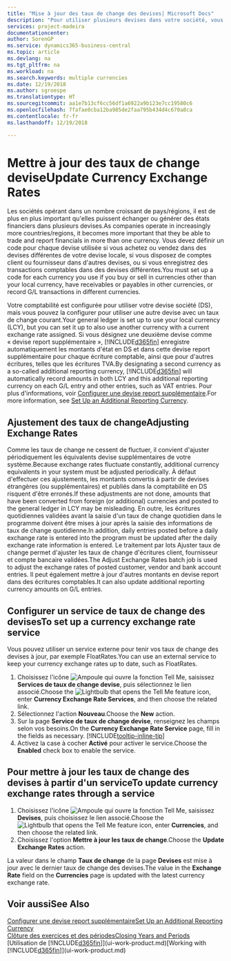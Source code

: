 ```yaml
---
title: "Mise à jour des taux de change des devises| Microsoft Docs"
description: "Pour utiliser plusieurs devises dans votre société, vous pouvez définir un code pour chaque devise et utiliser un service externe de taux de change."
services: project-madeira
documentationcenter: 
author: SorenGP
ms.service: dynamics365-business-central
ms.topic: article
ms.devlang: na
ms.tgt_pltfrm: na
ms.workload: na
ms.search.keywords: multiple currencies
ms.date: 12/19/2018
ms.author: sgroespe
ms.translationtype: HT
ms.sourcegitcommit: aa1e7b13cf6cc56df1a6922a9b123e7cc19580c6
ms.openlocfilehash: 7fafae0cba12ba985de2faa795b434d4c670a8ca
ms.contentlocale: fr-fr
ms.lasthandoff: 12/19/2018

---
```

# <a name="update-currency-exchange-rates"></a><span data-ttu-id="07df7-103">Mettre à jour des taux de change devise</span><span class="sxs-lookup"><span data-stu-id="07df7-103">Update Currency Exchange Rates</span></span>
<span data-ttu-id="07df7-104">Les sociétés opérant dans un nombre croissant de pays/régions, il est de plus en plus important qu'elles puissent échanger ou générer des états financiers dans plusieurs devises.</span><span class="sxs-lookup"><span data-stu-id="07df7-104">As companies operate in increasingly more countries/regions, it becomes more important that they be able to trade and report financials in more than one currency.</span></span> <span data-ttu-id="07df7-105">Vous devez définir un code pour chaque devise utilisée si vous achetez ou vendez dans des devises différentes de votre devise locale, si vous disposez de comptes client ou fournisseur dans d'autres devises, ou si vous enregistrez des transactions comptables dans des devises différentes.</span><span class="sxs-lookup"><span data-stu-id="07df7-105">You must set up a code for each currency you use if you buy or sell in currencies other than your local currency, have receivables or payables in other currencies, or record G/L transactions in different currencies.</span></span>

<span data-ttu-id="07df7-106">Votre comptabilité est configurée pour utiliser votre devise société (DS), mais vous pouvez la configurer pour utiliser une autre devise avec un taux de change courant.</span><span class="sxs-lookup"><span data-stu-id="07df7-106">Your general ledger is set up to use your local currency (LCY), but you can set it up to also use another currency with a current exchange rate assigned.</span></span> <span data-ttu-id="07df7-107">Si vous désignez une deuxième devise comme « devise report supplémentaire », [!INCLUDE[d365fin](includes/d365fin_md.md)] enregistre automatiquement les montants d'état en DS et dans cette devise report supplémentaire pour chaque écriture comptable, ainsi que pour d'autres écritures, telles que les écritures TVA.</span><span class="sxs-lookup"><span data-stu-id="07df7-107">By designating a second currency as a so-called additional reporting currency, [!INCLUDE[d365fin](includes/d365fin_md.md)] will automatically record amounts in both LCY and this additional reporting currency on each G/L entry and other entries, such as VAT entries.</span></span> <span data-ttu-id="07df7-108">Pour plus d'informations, voir [Configurer une devise report supplémentaire](finance-how-setup-additional-currencies.md).</span><span class="sxs-lookup"><span data-stu-id="07df7-108">For more information, see [Set Up an Additional Reporting Currency](finance-how-setup-additional-currencies.md).</span></span>

## <a name="adjusting-exchange-rates"></a><span data-ttu-id="07df7-109">Ajustement des taux de change</span><span class="sxs-lookup"><span data-stu-id="07df7-109">Adjusting Exchange Rates</span></span>
<span data-ttu-id="07df7-110">Comme les taux de change ne cessent de fluctuer, il convient d'ajuster périodiquement les équivalents devise supplémentaires de votre système.</span><span class="sxs-lookup"><span data-stu-id="07df7-110">Because exchange rates fluctuate constantly, additional currency equivalents in your system must be adjusted periodically.</span></span> <span data-ttu-id="07df7-111">À défaut d'effectuer ces ajustements, les montants convertis à partir de devises étrangères (ou supplémentaires) et publiés dans la comptabilité en DS risquent d'être erronés.</span><span class="sxs-lookup"><span data-stu-id="07df7-111">If these adjustments are not done, amounts that have been converted from foreign (or additional) currencies and posted to the general ledger in LCY may be misleading.</span></span> <span data-ttu-id="07df7-112">En outre, les écritures quotidiennes validées avant la saisie d'un taux de change quotidien dans le programme doivent être mises à jour après la saisie des informations de taux de change quotidienne.</span><span class="sxs-lookup"><span data-stu-id="07df7-112">In addition, daily entries posted before a daily exchange rate is entered into the program must be updated after the daily exchange rate information is entered.</span></span> <span data-ttu-id="07df7-113">Le traitement par lots Ajuster taux de change permet d'ajuster les taux de change d'écritures client, fournisseur et compte bancaire validées.</span><span class="sxs-lookup"><span data-stu-id="07df7-113">The Adjust Exchange Rates batch job is used to adjust the exchange rates of posted customer, vendor and bank account entries.</span></span> <span data-ttu-id="07df7-114">Il peut également mettre à jour d'autres montants en devise report dans des écritures comptables.</span><span class="sxs-lookup"><span data-stu-id="07df7-114">It can also update additional reporting currency amounts on G/L entries.</span></span>

## <a name="to-set-up-a-currency-exchange-rate-service"></a><span data-ttu-id="07df7-115">Configurer un service de taux de change des devises</span><span class="sxs-lookup"><span data-stu-id="07df7-115">To set up a currency exchange rate service</span></span>
<span data-ttu-id="07df7-116">Vous pouvez utiliser un service externe pour tenir vos taux de change des devises à jour, par exemple FloatRates.</span><span class="sxs-lookup"><span data-stu-id="07df7-116">You can use an external service to keep your currency exchange rates up to date, such as FloatRates.</span></span>

1. <span data-ttu-id="07df7-117">Choisissez l'icône ![Ampoule qui ouvre la fonction Tell Me](media/ui-search/search_small.png "Dites-moi ce que vous voulez faire"), saisissez **Services de taux de change devise**, puis sélectionnez le lien associé.</span><span class="sxs-lookup"><span data-stu-id="07df7-117">Choose the ![Lightbulb that opens the Tell Me feature](media/ui-search/search_small.png "Tell me what you want to do") icon, enter **Currency Exchange Rate Services**, and then choose the related link.</span></span>
2. <span data-ttu-id="07df7-118">Sélectionnez l'action **Nouveau**.</span><span class="sxs-lookup"><span data-stu-id="07df7-118">Choose the **New** action.</span></span>
3. <span data-ttu-id="07df7-119">Sur la page **Service de taux de change devise**, renseignez les champs selon vos besoins.</span><span class="sxs-lookup"><span data-stu-id="07df7-119">On the **Currency Exchange Rate Service** page, fill in the fields as necessary.</span></span> [!INCLUDE[tooltip-inline-tip](includes/tooltip-inline-tip_md.md)]
4. <span data-ttu-id="07df7-120">Activez la case à cocher **Activé** pour activer le service.</span><span class="sxs-lookup"><span data-stu-id="07df7-120">Choose the **Enabled** check box to enable the service.</span></span>

## <a name="to-update-currency-exchange-rates-through-a-service"></a><span data-ttu-id="07df7-121">Pour mettre à jour les taux de change des devises à partir d'un service</span><span class="sxs-lookup"><span data-stu-id="07df7-121">To update currency exchange rates through a service</span></span>
1. <span data-ttu-id="07df7-122">Choisissez l'icône ![Ampoule qui ouvre la fonction Tell Me](media/ui-search/search_small.png "Dites-moi ce que vous voulez faire"), saisissez **Devises**, puis choisissez le lien associé.</span><span class="sxs-lookup"><span data-stu-id="07df7-122">Choose the ![Lightbulb that opens the Tell Me feature](media/ui-search/search_small.png "Tell me what you want to do") icon, enter **Currencies**, and then choose the related link.</span></span>
2. <span data-ttu-id="07df7-123">Choisissez l'option **Mettre à jour les taux de change**.</span><span class="sxs-lookup"><span data-stu-id="07df7-123">Choose the **Update Exchange Rates** action.</span></span>

<span data-ttu-id="07df7-124">La valeur dans le champ **Taux de change** de la page **Devises** est mise à jour avec le dernier taux de change des devises.</span><span class="sxs-lookup"><span data-stu-id="07df7-124">The value in the **Exchange Rate** field on the **Currencies** page is updated with the latest currency exchange rate.</span></span>

## <a name="see-also"></a><span data-ttu-id="07df7-125">Voir aussi</span><span class="sxs-lookup"><span data-stu-id="07df7-125">See Also</span></span>
[<span data-ttu-id="07df7-126">Configurer une devise report supplémentaire</span><span class="sxs-lookup"><span data-stu-id="07df7-126">Set Up an Additional Reporting Currency</span></span>](finance-how-setup-additional-currencies.md)  
[<span data-ttu-id="07df7-127">Clôture des exercices et des périodes</span><span class="sxs-lookup"><span data-stu-id="07df7-127">Closing Years and Periods</span></span>](year-close-years-periods.md)  
<span data-ttu-id="07df7-128">[Utilisation de [!INCLUDE[d365fin](includes/d365fin_md.md)]](ui-work-product.md)</span><span class="sxs-lookup"><span data-stu-id="07df7-128">[Working with [!INCLUDE[d365fin](includes/d365fin_md.md)]](ui-work-product.md)</span></span>


